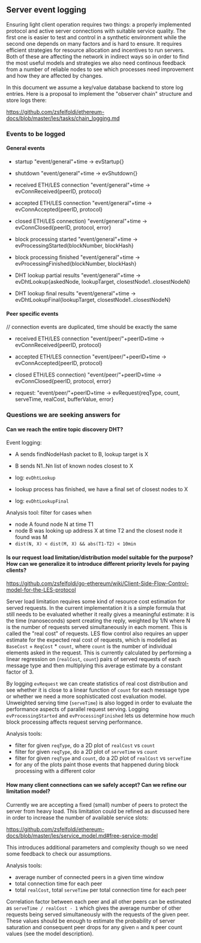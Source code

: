 ## Server event logging

Ensuring light client operation requires two things: a properly implemented protocol and active server connections with suitable service quality. The first one is easier to test and control in a synthetic environment while the second one depends on many factors and is hard to ensure. It requires efficient strategies for resource allocation and incentives to run servers. Both of these are affecting the network in indirect ways so in order to find the most useful models and strategies we also need continous feedback from a number of reliable nodes to see which processes need improvement and how they are affected by changes.

In this document we assume a key/value database backend to store log entries. Here is a proposal to implement the "observer chain" structure and store logs there:

https://github.com/zsfelfoldi/ethereum-docs/blob/master/les/tasks/chain_logging.md

### Events to be logged

#### General events

- startup						"event/general"+time -> evStartup{}
- shutdown						"event/general"+time -> evShutdown{}

- received ETH/LES connection	"event/general"+time -> evConnReceived{peerID, protocol}
- accepted ETH/LES connection	"event/general"+time -> evConnAccepted{peerID, protocol}
- closed ETH/LES connection)	"event/general"+time -> evConnClosed{peerID, protocol, error}

- block processing started		"event/general"+time -> evProcessingStarted{blockNumber, blockHash}
- block processing finished		"event/general"+time -> evProcessingFinished{blockNumber, blockHash}

- DHT lookup partial results	"event/general"+time -> evDhtLookup{askedNode, lookupTarget, closestNode1..closestNodeN}
- DHT lookup final results		"event/general"+time -> evDhtLookupFinal{lookupTarget, closestNode1..closestNodeN}

#### Peer specific events

// connection events are duplicated, time should be exactly the same
- received ETH/LES connection	"event/peer/"+peerID+time -> evConnReceived{peerID, protocol}
- accepted ETH/LES connection	"event/peer/"+peerID+time -> evConnAccepted{peerID, protocol}
- closed ETH/LES connection)	"event/peer/"+peerID+time -> evConnClosed{peerID, protocol, error}

- request:				"event/peer/"+peerID+time -> evRequest{reqType, count, serveTime, realCost, bufferValue, error}

### Questions we are seeking answers for

#### Can we reach the entire topic discovery DHT?

Event logging:

- A sends findNodeHash packet to B, lookup target is X
- B sends N1..Nn list of known nodes closest to X
- log: `evDhtLookup`

- lookup process has finished, we have a final set of closest nodes to X
- log: `evDhtLookupFinal`

Analysis tool: filter for cases when
- node A found node N at time T1
- node B was looking up address X at time T2 and the closest node it found was M
- `dist(N, X) < dist(M, X) && abs(T1-T2) < 10min`

#### Is our request load limitation/distribution model suitable for the purpose? How can we generalize it to introduce different priority levels for paying clients?

https://github.com/zsfelfoldi/go-ethereum/wiki/Client-Side-Flow-Control-model-for-the-LES-protocol

Server load limitation requires some kind of resource cost estimation for served requests. In the current implementation it is a simple formula that still needs to be evaluated whether it really gives a meaningful estimate: it is the time (nanoseconds) spent creating the reply, weighted by 1/N where N is the number of requests served simultaneously in each moment. This is called the "real cost" of requests. LES flow control also requires an upper estimate for the expected real cost of requests, which is modelled as `BaseCost` + `ReqCost` * `count`, where `count` is the number of individual elements asked in the request. This is currently calculated by performing a linear regression on (`realCost`, `count`) pairs of served requests of each message type and then multiplying this average estimate by a constant factor of 3. 

By logging `evRequest` we can create statistics of real cost distribution and see whether it is close to a linear function of `count` for each message type or whether we need a more sophisticated cost evaluation model. Unweighted serving time (`serveTime`) is also logged in order to evaluate the performance aspects of parallel request serving. Logging `evProcessingStarted` and `evProcessingFinished` lets us determine how much block processing affects request serving performance.

Analysis tools:
- filter for given `reqType`, do a 2D plot of `realCost` vs `count`
- filter for given `reqType`, do a 2D plot of `serveTime` vs `count`
- filter for given `reqType` and `count`, do a 2D plot of `realCost` vs `serveTime`
- for any of the plots paint those events that happened during block processing with a different color

#### How many client connections can we safely accept? Can we refine our limitation model?

Currently we are accepting a fixed (small) number of peers to protect the server from heavy load. This limitation could be refined as discussed here in order to increase the number of available service slots:

https://github.com/zsfelfoldi/ethereum-docs/blob/master/les/service_model.md#free-service-model

This introduces additional parameters and complexity though so we need some feedback to check our assumptions.

Analysis tools:
- average number of connected peers in a given time window
- total connection time for each peer
- total `realCost`, total `serveTime` per total connection time for each peer

Correlation factor between each peer and all other peers can be estimated as `serveTime / realCost - 1` which gives the average number of other requests being served simultaneously with the requests of the given peer. These values should be enough to estimate the probability of server saturation and consequent peer drops for any given `n` and `N` peer count values (see the model description).


